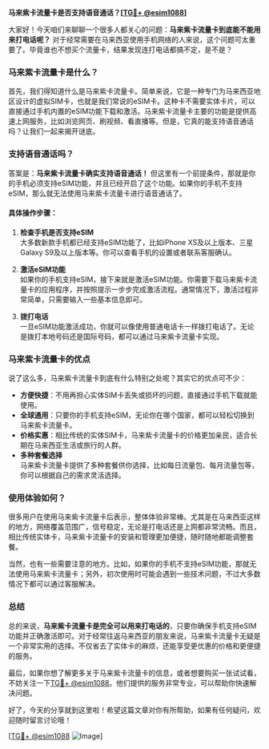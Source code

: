 **马来紫卡流量卡是否支持语音通话？[[TG💪+ @esim1088](https://t.me/s/esim1088)]**

大家好！今天咱们来聊聊一个很多人都关心的问题：**马来紫卡流量卡到底能不能用来打电话呢？** 对于经常需要在马来西亚使用手机网络的人来说，这个问题可太重要了。毕竟谁也不想买个流量卡，结果发现连打电话都搞不定，是不是？

### 马来紫卡流量卡是什么？
首先，我们得知道什么是马来紫卡流量卡。简单来说，它是一种专门为马来西亚地区设计的虚拟SIM卡，也就是我们常说的eSIM卡。这种卡不需要实体卡片，可以直接通过手机内置的eSIM功能下载和激活。马来紫卡流量卡主要的功能是提供高速上网服务，比如浏览网页、刷视频、看直播等。但是，它真的能支持语音通话吗？让我们一起来揭开谜底。

### 支持语音通话吗？
答案是：**马来紫卡流量卡确实支持语音通话！** 但这里有一个前提条件，那就是你的手机必须支持eSIM功能，并且已经开启了这个功能。如果你的手机不支持eSIM，那么就无法使用马来紫卡流量卡进行语音通话了。

#### 具体操作步骤：
1. **检查手机是否支持eSIM**  
   大多数新款手机都已经支持eSIM功能了，比如iPhone XS及以上版本、三星Galaxy S9及以上版本等。你可以查看手机的设置或者联系客服确认。
   
2. **激活eSIM功能**  
   如果你的手机支持eSIM，接下来就是激活eSIM功能。你需要下载马来紫卡流量卡的应用程序，并按照提示一步步完成激活流程。通常情况下，激活过程非常简单，只需要输入一些基本信息即可。

3. **拨打电话**  
   一旦eSIM功能激活成功，你就可以像使用普通电话卡一样拨打电话了。无论是拨打本地号码还是国际号码，都可以通过马来紫卡流量卡实现。

### 马来紫卡流量卡的优点
说了这么多，马来紫卡流量卡到底有什么特别之处呢？其实它的优点可不少：

- **方便快捷**：不用再担心实体SIM卡丢失或损坏的问题，直接通过手机下载就能使用。
- **全球通用**：只要你的手机支持eSIM，无论你在哪个国家，都可以轻松切换到马来紫卡流量卡。
- **价格实惠**：相比传统的实体SIM卡，马来紫卡流量卡的价格更加亲民，适合长期在马来西亚生活或旅行的人群。
- **多种套餐选择**  
  马来紫卡流量卡提供了多种套餐供你选择，比如每日流量包、每月流量包等，你可以根据自己的需求灵活选择。

### 使用体验如何？
很多用户在使用马来紫卡流量卡后表示，整体体验非常棒。尤其是在马来西亚这样的地方，网络覆盖范围广，信号稳定，无论是打电话还是上网都非常流畅。而且，相比传统实体卡，马来紫卡流量卡的安装和管理更加便捷，随时随地都能调整套餐。

当然，也有一些需要注意的地方。比如，如果你的手机不支持eSIM功能，那就无法使用马来紫卡流量卡；另外，初次使用时可能会遇到一些技术问题，不过大多数情况下都可以通过客服解决。

### 总结
总的来说，**马来紫卡流量卡是完全可以用来打电话的**，只要你确保手机支持eSIM功能并正确激活即可。对于经常往返马来西亚的朋友来说，马来紫卡流量卡无疑是一个非常实用的选择。不仅省去了实体卡的麻烦，还能享受更优惠的价格和更便捷的服务。

最后，如果你想了解更多关于马来紫卡流量卡的信息，或者想要购买一张试试看，不妨关注一下[TG💪+ @esim1088](https://t.me/s/esim1088)。他们提供的服务非常专业，可以帮助你快速解决问题。

好了，今天的分享就到这里啦！希望这篇文章对你有所帮助，如果有任何疑问，欢迎随时留言讨论哦！

[[TG💪+ @esim1088](https://t.me/s/esim1088) ![Image](https://i.postimg.cc/4NQfJmqS/Snipaste-2025-05-13-00-14-12.png)]